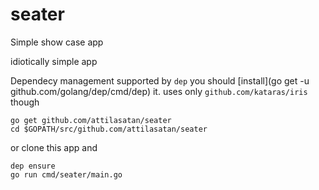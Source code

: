 # seater
Simple show case app

idiotically simple app

Dependecy management supported by `dep` you should [install](go get -u github.com/golang/dep/cmd/dep) it.
uses only `github.com/kataras/iris` though

```
go get github.com/attilasatan/seater
cd $GOPATH/src/github.com/attilasatan/seater
```
or
clone this app and 
```
dep ensure
go run cmd/seater/main.go
```
